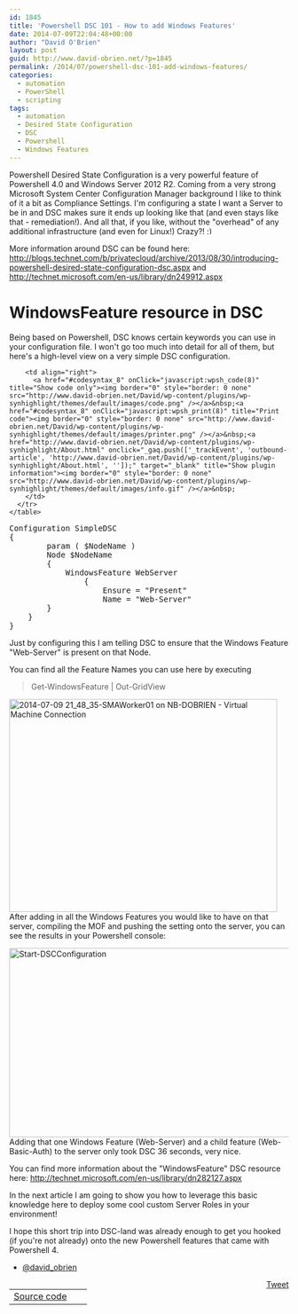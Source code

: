 ```yaml
---
id: 1845
title: 'Powershell DSC 101 - How to add Windows Features'
date: 2014-07-09T22:04:48+00:00
author: "David O'Brien"
layout: post
guid: http://www.david-obrien.net/?p=1845
permalink: /2014/07/powershell-dsc-101-add-windows-features/
categories:
  - automation
  - PowerShell
  - scripting
tags:
  - automation
  - Desired State Configuration
  - DSC
  - Powershell
  - Windows Features
---
```

Powershell Desired State Configuration is a very powerful feature of Powershell 4.0 and Windows Server 2012 R2. Coming from a very strong Microsoft System Center Configuration Manager background I like to think of it a bit as Compliance Settings. I'm configuring a state I want a Server to be in and DSC makes sure it ends up looking like that (and even stays like that - remediation!). And all that, if you like, without the "overhead" of any additional infrastructure (and even for Linux!) Crazy?! <img src="http://www.david-obrien.net/David/wp-includes/images/smilies/simple-smile.png" alt=":)" class="wp-smiley" style="height: 1em; max-height: 1em;" />

More information around DSC can be found here: <a href="http://blogs.technet.com/b/privatecloud/archive/2013/08/30/introducing-powershell-desired-state-configuration-dsc.aspx" onclick="_gaq.push(['_trackEvent', 'outbound-article', 'http://blogs.technet.com/b/privatecloud/archive/2013/08/30/introducing-powershell-desired-state-configuration-dsc.aspx', 'http://blogs.technet.com/b/privatecloud/archive/2013/08/30/introducing-powershell-desired-state-configuration-dsc.aspx']);" title="http://blogs.technet.com/b/privatecloud/archive/2013/08/30/introducing-powershell-desired-state-configuration-dsc.aspx">http://blogs.technet.com/b/privatecloud/archive/2013/08/30/introducing-powershell-desired-state-configuration-dsc.aspx</a> and <a href="http://technet.microsoft.com/en-us/library/dn249912.aspx" onclick="_gaq.push(['_trackEvent', 'outbound-article', 'http://technet.microsoft.com/en-us/library/dn249912.aspx', 'http://technet.microsoft.com/en-us/library/dn249912.aspx']);" title="http://technet.microsoft.com/en-us/library/dn249912.aspx">http://technet.microsoft.com/en-us/library/dn249912.aspx</a>

# WindowsFeature resource in DSC

Being based on Powershell, DSC knows certain keywords you can use in your configuration file. I won't go too much into detail for all of them, but here's a high-level view on a very simple DSC configuration.

<div id="wpshdo_8" class="wp-synhighlighter-outer">
  <div id="wpshdt_8" class="wp-synhighlighter-expanded">
    <table border="0" width="100%">
      <tr>
        <td align="left" width="80%">
          <a name="#codesyntax_8"></a><a id="wpshat_8" class="wp-synhighlighter-title" href="#codesyntax_8"  onClick="javascript:wpsh_toggleBlock(8)" title="Click to show/hide code block">Source code</a>
        </td>
        
        <td align="right">
          <a href="#codesyntax_8" onClick="javascript:wpsh_code(8)" title="Show code only"><img border="0" style="border: 0 none" src="http://www.david-obrien.net/David/wp-content/plugins/wp-synhighlight/themes/default/images/code.png" /></a>&nbsp;<a href="#codesyntax_8" onClick="javascript:wpsh_print(8)" title="Print code"><img border="0" style="border: 0 none" src="http://www.david-obrien.net/David/wp-content/plugins/wp-synhighlight/themes/default/images/printer.png" /></a>&nbsp;<a href="http://www.david-obrien.net/David/wp-content/plugins/wp-synhighlight/About.html" onclick="_gaq.push(['_trackEvent', 'outbound-article', 'http://www.david-obrien.net/David/wp-content/plugins/wp-synhighlight/About.html', '']);" target="_blank" title="Show plugin information"><img border="0" style="border: 0 none" src="http://www.david-obrien.net/David/wp-content/plugins/wp-synhighlight/themes/default/images/info.gif" /></a>&nbsp;
        </td>
      </tr>
    </table>
  </div>
  
  <div id="wpshdi_8" class="wp-synhighlighter-inner" style="display: block;">
    <pre class="powershell" style="font-family:monospace;">Configuration SimpleDSC
<span class="br0">&#123;</span>
        <span class="kw3">param</span> <span class="br0">&#40;</span> <span class="re0">$NodeName</span> <span class="br0">&#41;</span>
        Node <span class="re0">$NodeName</span>
        <span class="br0">&#123;</span>
            WindowsFeature WebServer
                <span class="br0">&#123;</span>
                    Ensure <span class="sy0">=</span> <span class="st0">"Present"</span>
                    Name <span class="sy0">=</span> <span class="st0">"Web-Server"</span>
		<span class="br0">&#125;</span>
	<span class="br0">&#125;</span>
<span class="br0">&#125;</span></pre>
  </div>
</div>

Just by configuring this I am telling DSC to ensure that the Windows Feature "Web-Server" is present on that Node.
  
You can find all the Feature Names you can use here by executing

> Get-WindowsFeature | Out-GridView

<a href="http://www.david-obrien.net/wp-content/uploads/2014/07/2014-07-09-21_48_35-SMAWorker01-on-NB-DOBRIEN-Virtual-Machine-Connection.jpg" onclick="_gaq.push(['_trackEvent', 'outbound-article', 'http://www.david-obrien.net/wp-content/uploads/2014/07/2014-07-09-21_48_35-SMAWorker01-on-NB-DOBRIEN-Virtual-Machine-Connection.jpg', '']);" class="broken_link"><img class="img-responsive aligncenter  wp-image-1846" src="http://www.david-obrien.net/wp-content/uploads/2014/07/2014-07-09-21_48_35-SMAWorker01-on-NB-DOBRIEN-Virtual-Machine-Connection.jpg" alt="2014-07-09 21_48_35-SMAWorker01 on NB-DOBRIEN - Virtual Machine Connection" width="483" height="384" srcset="/media/2014/07/2014-07-09-21_48_35-SMAWorker01-on-NB-DOBRIEN-Virtual-Machine-Connection-300x238.jpg 300w, /media/2014/07/2014-07-09-21_48_35-SMAWorker01-on-NB-DOBRIEN-Virtual-Machine-Connection-150x119.jpg 150w, /media/2014/07/2014-07-09-21_48_35-SMAWorker01-on-NB-DOBRIEN-Virtual-Machine-Connection.jpg 904w" sizes="(max-width: 483px) 100vw, 483px" /></a>After adding in all the Windows Features you would like to have on that server, compiling the MOF and pushing the setting onto the server, you can see the results in your Powershell console:

<a href="http://www.david-obrien.net/wp-content/uploads/2014/07/2014-07-09-21_53_35-SMAWorker01-on-NB-DOBRIEN-Virtual-Machine-Connection.jpg" onclick="_gaq.push(['_trackEvent', 'outbound-article', 'http://www.david-obrien.net/wp-content/uploads/2014/07/2014-07-09-21_53_35-SMAWorker01-on-NB-DOBRIEN-Virtual-Machine-Connection.jpg', '']);" class="broken_link"><img class="img-responsive aligncenter  wp-image-1847" src="http://www.david-obrien.net/wp-content/uploads/2014/07/2014-07-09-21_53_35-SMAWorker01-on-NB-DOBRIEN-Virtual-Machine-Connection.jpg" alt="Start-DSCConfiguration" width="955" height="341" srcset="/media/2014/07/2014-07-09-21_53_35-SMAWorker01-on-NB-DOBRIEN-Virtual-Machine-Connection-300x107.jpg 300w, /media/2014/07/2014-07-09-21_53_35-SMAWorker01-on-NB-DOBRIEN-Virtual-Machine-Connection-1024x365.jpg 1024w, /media/2014/07/2014-07-09-21_53_35-SMAWorker01-on-NB-DOBRIEN-Virtual-Machine-Connection-250x89.jpg 250w, /media/2014/07/2014-07-09-21_53_35-SMAWorker01-on-NB-DOBRIEN-Virtual-Machine-Connection.jpg 1805w" sizes="(max-width: 955px) 100vw, 955px" /></a>Adding that one Windows Feature (Web-Server) and a child feature (Web-Basic-Auth) to the server only took DSC 36 seconds, very nice.
  
You can find more information about the "WindowsFeature" DSC resource here: <a href="http://technet.microsoft.com/en-us/library/dn282127.aspx" onclick="_gaq.push(['_trackEvent', 'outbound-article', 'http://technet.microsoft.com/en-us/library/dn282127.aspx', 'http://technet.microsoft.com/en-us/library/dn282127.aspx']);" target="_blank">http://technet.microsoft.com/en-us/library/dn282127.aspx</a>

In the next article I am going to show you how to leverage this basic knowledge here to deploy some cool custom Server Roles in your environment!

I hope this short trip into DSC-land was already enough to get you hooked (if you're not already) onto the new Powershell features that came with Powershell 4.

- <a href="https://twitter.com/david_obrien" onclick="_gaq.push(['_trackEvent', 'outbound-article', 'https://twitter.com/david_obrien', '@david_obrien']);" target="_blank">@david_obrien</a> 

<div style="float: right; margin-left: 10px;">
  <a href="https://twitter.com/share" onclick="_gaq.push(['_trackEvent', 'outbound-article', 'https://twitter.com/share', 'Tweet']);" class="twitter-share-button" data-hashtags="automation,Desired+State+Configuration,DSC,Powershell,Windows+Features" data-count="vertical" data-url="http://www.david-obrien.net/2014/07/powershell-dsc-101-add-windows-features/">Tweet</a>
</div>

